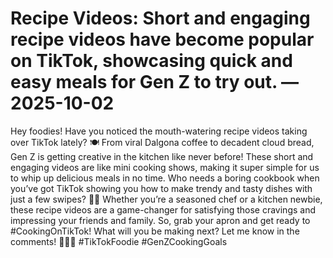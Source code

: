 # Recipe Videos: Short and engaging recipe videos have become popular on TikTok, showcasing quick and easy meals for Gen Z to try out. — 2025-10-02

Hey foodies! Have you noticed the mouth-watering recipe videos taking over TikTok lately? 🍽️ From viral Dalgona coffee to decadent cloud bread, Gen Z is getting creative in the kitchen like never before! These short and engaging videos are like mini cooking shows, making it super simple for us to whip up delicious meals in no time. Who needs a boring cookbook when you’ve got TikTok showing you how to make trendy and tasty dishes with just a few swipes? 📱💫 Whether you’re a seasoned chef or a kitchen newbie, these recipe videos are a game-changer for satisfying those cravings and impressing your friends and family. So, grab your apron and get ready to #CookingOnTikTok! What will you be making next? Let me know in the comments! 💬👩‍🍳 #TikTokFoodie #GenZCookingGoals